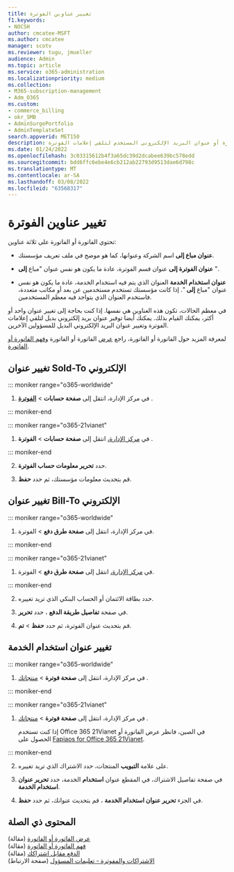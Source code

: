 ```yaml
---
title: تغيير عناوين الفوترة
f1.keywords:
- NOCSH
author: cmcatee-MSFT
ms.author: cmcatee
manager: scotv
ms.reviewer: tugu, jmueller
audience: Admin
ms.topic: article
ms.service: o365-administration
ms.localizationpriority: medium
ms.collection:
- M365-subscription-management
- Adm_O365
ms.custom:
- commerce_billing
- okr_SMB
- AdminSurgePortfolio
- AdminTemplateSet
search.appverid: MET150
description: تعرف على كيفية تحديث عناوين الفوترة أو عنوان البريد الإلكتروني المستخدم لتلقي إعلامات الفوترة Microsoft 365 للأعمال.
ms.date: 01/24/2022
ms.openlocfilehash: 3c03315612b4f3a65dc39d2dcabee639bc578edd
ms.sourcegitcommit: bdd6ffc6ebe4e6cb212ab22793d9513dae6d798c
ms.translationtype: MT
ms.contentlocale: ar-SA
ms.lasthandoff: 03/08/2022
ms.locfileid: "63568317"
---
```

# <a name="change-your-billing-addresses"></a>تغيير عناوين الفوترة

تحتوي الفاتورة أو الفاتورة على ثلاثة عناوين:
  
- **عنوان مباع إلى** اسم الشركة وعنوانها، كما هو موضح في ملف تعريف مؤسستك.

- **عنوان الفوترة إلى** عنوان قسم الفوترة، عادة ما يكون هو نفس عنوان "مباع **إلى** ".

- **عنوان استخدام الخدمة** العنوان الذي يتم فيه استخدام الخدمة، عادة ما يكون هو نفس عنوان "مباع **إلى** ". إذا كانت مؤسستك تستخدم مستخدمين عن بعد أو مكاتب متعددة، فاستخدم العنوان الذي يتواجد فيه معظم المستخدمين.

في معظم الحالات، تكون هذه العناوين هي نفسها. إذا كنت بحاجة إلى تغيير عنوان واحد أو أكثر، يمكنك القيام بذلك. يمكنك أيضا توفير عنوان بريد إلكتروني بديل لتلقي إعلامات الفوترة وتغيير عنوان البريد الإلكتروني البديل للمسؤولين الآخرين.

لمعرفة المزيد حول الفاتورة أو الفاتورة، راجع [عرض](view-your-bill-or-invoice.md) الفاتورة أو الفاتورة [وفهم الفاتورة أو الفاتورة](understand-your-invoice2.md).

## <a name="change-your-sold-to-address"></a>تغيير عنوان Sold-To الإلكتروني

::: moniker range="o365-worldwide"

1. في مركز الإدارة، انتقل إلى **صفحة حسابات** \> <a href="https://go.microsoft.com/fwlink/p/?linkid=2084771" target="_blank">**الفوترة**</a> .

::: moniker-end

::: moniker range="o365-21vianet"

1. في <a href="https://go.microsoft.com/fwlink/p/?linkid=850627" target="_blank">مركز الإدارة،</a> انتقل إلى **صفحة حسابات** > **الفوترة** .

::: moniker-end

2. حدد **تحرير معلومات حساب الفوترة**.

3. قم بتحديث معلومات مؤسستك، ثم حدد **حفظ**.
  
## <a name="change-your-bill-to-address"></a>تغيير عنوان Bill-To الإلكتروني

::: moniker range="o365-worldwide"

1. في مركز الإدارة، انتقل إلى **صفحة طرق دفع** \> الفوترة.<a href="https://go.microsoft.com/fwlink/p/?linkid=2018806" target="_blank"></a>

::: moniker-end

::: moniker range="o365-21vianet"

1. في <a href="https://go.microsoft.com/fwlink/p/?linkid=850627" target="_blank">مركز الإدارة،</a> انتقل إلى **صفحة طرق دفع** > الفوترة.

::: moniker-end

2. حدد بطاقة الائتمان أو الحساب البنكي الذي تريد تغييره.

3. في صفحة **تفاصيل طريقة الدفع** ، حدد **تحرير**.

4. قم بتحديث عنوان الفوترة، ثم حدد **حفظ** \> **تم**.

## <a name="change-your-service-usage-address"></a>تغيير عنوان استخدام الخدمة

::: moniker range="o365-worldwide"

1. في مركز الإدارة، انتقل إلى **صفحة فوترة** \> <a href="https://go.microsoft.com/fwlink/p/?linkid=842054" target="_blank">منتجاتك</a> .

::: moniker-end

::: moniker range="o365-21vianet"

1. في مركز الإدارة، انتقل إلى **صفحة فوترة** \> <a href="https://go.microsoft.com/fwlink/p/?linkid=850626" target="_blank">منتجاتك</a> .

    إذا كنت تستخدم Office 365 21Vianet في الصين، فانظر عرض الفاتورة أو الحصول على [Fapiaos for Office 365 21Vianet](../../admin/services-in-china/view-your-bill-or-get-a-fapiao.md).

::: moniker-end

2. على علامة **التبويب** المنتجات، حدد الاشتراك الذي تريد تغييره.

3. في صفحة تفاصيل الاشتراك، في المقطع عنوان **استخدام** الخدمة، حدد **تحرير عنوان استخدام الخدمة**.

4. في الجزء **تحرير عنوان استخدام الخدمة** ، قم بتحديث عنوانك، ثم حدد **حفظ**.


## <a name="related-content"></a>المحتوى ذي الصلة

[عرض الفاتورة أو الفاتورة](view-your-bill-or-invoice.md) (مقالة)\
[فهم الفاتورة أو الفاتورة](understand-your-invoice2.md) (مقالة)\
[الدفع مقابل اشتراكك](pay-for-your-subscription.md) (مقالة)\
[الاشتراكات والمفوترة - تعليمات المسؤول](../index.yml) (صفحة الارتباط)
